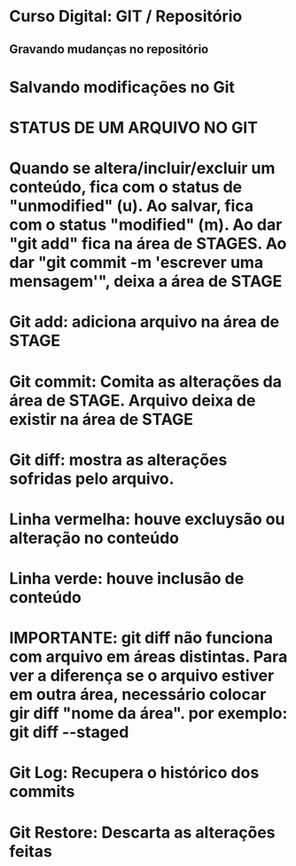 # Curso Digital: GIT / Repositório

## Gravando mudanças no repositório

# Salvando modificações no Git

# STATUS DE UM ARQUIVO NO GIT
# Quando se altera/incluir/excluir um conteúdo, fica com o status de "unmodified" (u). Ao salvar, fica com o status "modified" (m). Ao dar "git add" fica na área de STAGES. Ao dar "git commit -m 'escrever uma mensagem'", deixa a área de STAGE

# Git add: adiciona arquivo na área de STAGE
# Git commit: Comita as alterações da área de STAGE. Arquivo deixa de existir na área de STAGE
# Git diff: mostra as alterações sofridas pelo arquivo.
#           Linha vermelha: houve excluysão ou alteração no conteúdo
#           Linha verde: houve inclusão de conteúdo 
#           IMPORTANTE: git diff não funciona com arquivo em áreas distintas. Para ver a diferença se o arquivo  estiver em outra área, necessário colocar gir diff "nome da área". por exemplo: git diff --staged




# Git Log: Recupera o histórico dos commits
# Git Restore: Descarta as alterações feitas
